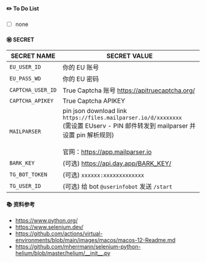 #### ✏️ To Do List
- [ ] none

#### ㊙️ SECRET
|SECRET NAME|SECRET VALUE                                                                                            |
|-----|-------------------------------------------------------------------------------------------------------------|
|`EU_USER_ID`| 你的 EU 账号                                                                                                    |
|`EU_PASS_WD`| 你的 EU 密码                                                                                                    |
|`CAPTCHA_USER_ID`| True Captcha 账号 https://apitruecaptcha.org/                                                                 |
|`CAPTCHA_APIKEY`| True Captcha APIKEY                                                                                         |
|`MAILPARSER`| pin json download link `https://files.mailparser.io/d/xxxxxxxx`<br/>(需设置 EUserv - PIN 邮件转发到 mailparser 并设置 pin 解析规则)<br/> <br/>官网：https://app.mailparser.io |
|`BARK_KEY`| (可选) https://api.day.app/BARK_KEY/                                                                          |
|`TG_BOT_TOKEN`| (可选) `xxxxxx:xxxxxxxxxxxxx`                                                                                 |
|`TG_USER_ID`| (可选) 给 bot `@userinfobot` 发送 `/start`                                                                       |


#### 📚 资料参考
- https://www.python.org/
- https://www.selenium.dev/
- https://github.com/actions/virtual-environments/blob/main/images/macos/macos-12-Readme.md
- https://github.com/mherrmann/selenium-python-helium/blob/master/helium/__init__.py
